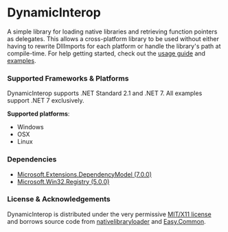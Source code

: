 ﻿# DynamicInterop

A simple library for loading native libraries and retrieving function pointers as delegates. This allows a 
cross-platform library to be used without either having to rewrite DllImports for each platform or handle the 
library's path at compile-time.
For help getting started, check out the [usage guide](USAGE.md) and [examples](examples).

### Supported Frameworks & Platforms

DynamicInterop supports .NET Standard 2.1 and .NET 7. All examples support .NET 7 exclusively.

**Supported platforms**: 
* Windows
* OSX
* Linux

### Dependencies
* [Microsoft.Extensions.DependencyModel (7.0.0)](https://www.nuget.org/packages/Microsoft.Extensions.DependencyModel/7.0.0)
* [Microsoft.Win32.Registry (5.0.0)](https://www.nuget.org/packages/Microsoft.Win32.Registry/5.0.0)

### License & Acknowledgements
DynamicInterop is distributed under the very permissive [MIT/X11 license](LICENSE) and borrows source code from 
[nativelibraryloader](https://github.com/mellinoe/nativelibraryloader) and [Easy.Common](https://github.com/NimaAra/Easy.Common).